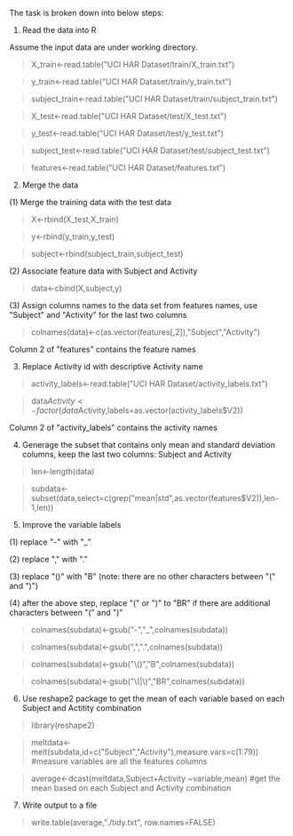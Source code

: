 The task is broken down into below steps:

1. Read the data into R

Assume the input data are under working directory.

>X_train<-read.table("UCI HAR Dataset/train/X_train.txt")

>y_train<-read.table("UCI HAR Dataset/train/y_train.txt")

>subject_train<-read.table("UCI HAR Dataset/train/subject_train.txt") 

>X_test<-read.table("UCI HAR Dataset/test/X_test.txt")

>y_test<-read.table("UCI HAR Dataset/test/y_test.txt")

>subject_test<-read.table("UCI HAR Dataset/test/subject_test.txt")

>features<-read.table("UCI HAR Dataset/features.txt")

2. Merge the data

(1) Merge the training data with the test data

>X<-rbind(X_test,X_train) 

>y<-rbind(y_train,y_test)

>subject<-rbind(subject_train,subject_test)

(2) Associate feature data with Subject and Activity

>data<-cbind(X,subject,y)

(3) Assign columns names to the data set from features names, use "Subject" and "Activity" for the last two columns

>colnames(data)<-c(as.vector(features[,2]),"Subject","Activity")

Column 2 of "features" contains the feature names

3. Replace Activity id with descriptive Activity name

>activity_labels<-read.table("UCI HAR Dataset/activity_labels.txt")

>data$Activity<-factor(data$Activity,labels=as.vector(activity_labels$V2)) 

Column 2 of "activity_labels" contains the activity names

4. Generage the subset that contains only mean and standard deviation columns, keep the last two columns: Subject and Activity

>len<-length(data)

>subdata<-subset(data,select=c(grep("mean|std",as.vector(features$V2)),len-1,len))

5. Improve the variable labels

(1) replace "-" with "_"

(2) replace "," with "."

(3) replace "()" with "B" (note: there are no other characters between "(" and ")")

(4) after the above step, replace "(" or ")" to "BR" if there are additional characters between "(" and ")" 

>colnames(subdata)<-gsub("-","_",colnames(subdata))

>colnames(subdata)<-gsub(",",".",colnames(subdata))

>colnames(subdata)<-gsub("\\()","B",colnames(subdata))

>colnames(subdata)<-gsub("\\(|\\)","BR",colnames(subdata))

6. Use reshape2 package to get the mean of each variable based on each Subject and Actitity combination

>library(reshape2)

>meltdata<-melt(subdata,id=c("Subject","Activity"),measure.vars=c(1:79)) #measure variables are all the features columns

>average<-dcast(meltdata,Subject+Activity ~variable,mean) #get the mean based on each Subject and Activity combination

7. Write output to a file

>write.table(average,"./tidy.txt", row.names=FALSE)




